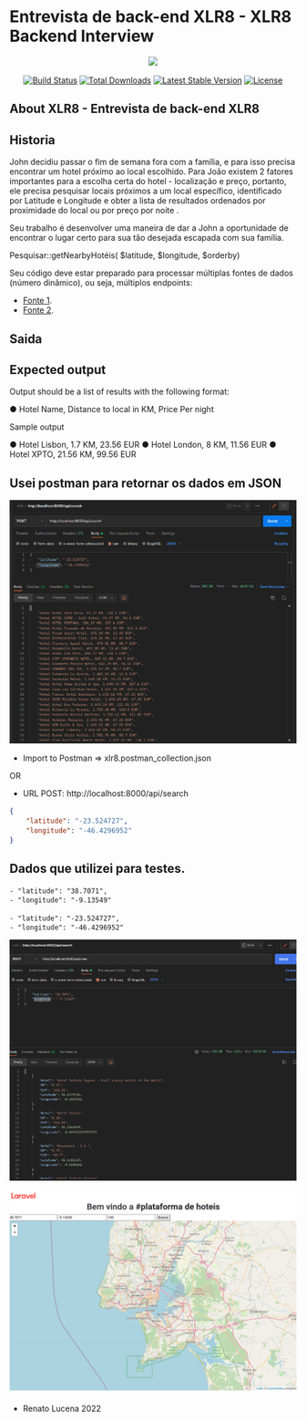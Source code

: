 # Entrevista de back-end XLR8 - XLR8 Backend Interview

<p align="center"><img src="https://res.cloudinary.com/dtfbvvkyp/image/upload/v1566331377/laravel-logolockup-cmyk-red.svg" width="400"></p>

<p align="center">
<a href="https://travis-ci.org/laravel/framework"><img src="https://travis-ci.org/laravel/framework.svg" alt="Build Status"></a>
<a href="https://packagist.org/packages/laravel/framework"><img src="https://poser.pugx.org/laravel/framework/d/total.svg" alt="Total Downloads"></a>
<a href="https://packagist.org/packages/laravel/framework"><img src="https://poser.pugx.org/laravel/framework/v/stable.svg" alt="Latest Stable Version"></a>
<a href="https://packagist.org/packages/laravel/framework"><img src="https://poser.pugx.org/laravel/framework/license.svg" alt="License"></a>
</p>

## About XLR8 - Entrevista de back-end XLR8

## Historia

John decidiu passar o fim de semana fora com a família, e para isso precisa encontrar um hotel próximo ao local
escolhido. Para João existem 2 fatores importantes para a escolha certa do hotel - localização e preço, portanto, ele
precisa pesquisar locais próximos a um local específico, identificado por Latitude e Longitude e obter a lista de
resultados ordenados por proximidade do local ou por preço por noite .

Seu trabalho é desenvolver uma maneira de dar a John a oportunidade de encontrar o lugar certo para sua
tão desejada escapada com sua família.

Pesquisar::getNearbyHotéis( $latitude, $longitude, $orderby)

Seu código deve estar preparado para processar múltiplas fontes de dados (número dinâmico), ou seja,
múltiplos endpoints:

- [Fonte 1](https://xlr8-interview-files.s3.eu-west-2.amazonaws.com/source_1.json).
- [Fonte 2](https://xlr8-interview-files.s3.eu-west-2.amazonaws.com/source_2.json).

## Saida

## Expected output

Output should be a list of results with the following format:

● Hotel Name, Distance to local in KM, Price Per night

Sample output

● Hotel Lisbon, 1.7 KM, 23.56 EUR
● Hotel London, 8 KM, 11.56 EUR
● Hotel XPTO, 21.56 KM, 99.56 EUR

## Usei postman para retornar os dados em JSON

<p align="center"><img src="2022-09-13_13-47.png" width="600"></p>


- Import to Postman => xlr8.postman_collection.json

OR

- URL POST: http://localhost:8000/api/search

```json
{
	"latitude": "-23.524727", 
    "longitude": "-46.4296952"	
}
```

## Dados que utilizei para testes.
```
- "latitude": "38.7071", 
- "longitude": "-9.13549"	

- "latitude": "-23.524727", 
- "longitude": "-46.4296952"	
```

<p align="center"><img src="2022-09-19_21-23.png" width="600"></p>

<p align="center"><img src="2022-09-19_22-19.png" width="600"></p>

- Renato Lucena 2022
